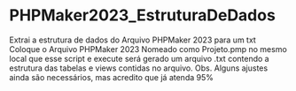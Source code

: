 # PHPMaker2023_EstruturaDeDados
Extrai a estrutura de dados do Arquivo PHPMaker 2023 para um txt
Coloque o Arquivo PHPMaker 2023 Nomeado como Projeto.pmp no mesmo local que esse script e execute
será gerado um arquivo .txt contendo a estrutura das tabelas e views contidas no arquivo.
Obs. Alguns ajustes ainda são necessários, mas acredito que já atenda 95%
